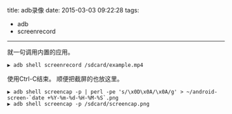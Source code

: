 title: adb录像
date: 2015-03-03 09:22:28
tags:
- adb
- screenrecord
---
就一句调用内置的应用。
``` 
▶ adb shell screenrecord /sdcard/example.mp4
``` 
使用Ctrl-C结束。
顺便把截屏的也放这里。
``` 
▶ adb shell screencap -p | perl -pe 's/\x0D\x0A/\x0A/g' > ~/android-screen-`date +%Y-%m-%d-%H-%M-%S`.png
▶ adb shell screencap -p /sdcard/screencap.png
``` 
